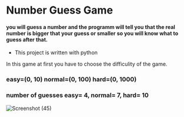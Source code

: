 # Number Guess Game

#### you will guess a number and the programm will tell you that the real number is bigger that your guess or smaller so you will know what to guess after that.

* This project is written with python

In this game at first you have to choose the difficulity of the game.

### easy=(0, 10)    normal=(0, 100)    hard=(0, 1000)

### number of guesses   easy= 4,   normal= 7,   hard= 10

![Screenshot (45)](https://user-images.githubusercontent.com/95845593/223327706-44a4e837-ae92-4800-9e7b-6f16ed3513ff.png)


